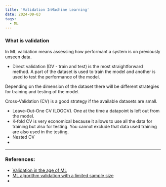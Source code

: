 ```yaml
---
title: 'Validation InMachine Learning'
date: 2024-09-03
tags:
  - ML
---
```

### What is validation 
In ML validation means assessing how performant a system is on previously unseen data. 

- Direct validation (DV - train and test) is the most straightforward method. A part of the dataset is used to train the model and another is used to test the performance of the model. 

Depending on the dimension of the dataset there will be different strategies for training and testing of the model. 

Cross-Validation (CV) is a good strategy if the available datasets are small. 
- Leave-Out-One CV (LOOCV). One at the time a datapoint is left out from the model. 
- K-fold CV is very economical because it allows to use all the data for training but also for testing. You cannot exclude that data used training are also used in the testing. 
- Nested CV
- 
---
### References:
- [Validation in the age of ML](https://www.sciencedirect.com/science/article/pii/S2666521223000042#bib75)
- [ML algorithm validation with a limited sample size](https://journals.plos.org/plosone/article?id=10.1371/journal.pone.0224365)
- 
